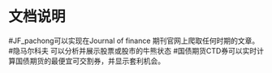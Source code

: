# 文档说明
#JF_pachong可以实现在Journal of finance 期刊官网上爬取任何时期的文章。
#隐马尔科夫 可以分析并展示股票或股市的牛熊状态
#国债期货CTD券可以实时计算国债期货的最便宜可交割券，并显示套利机会。
